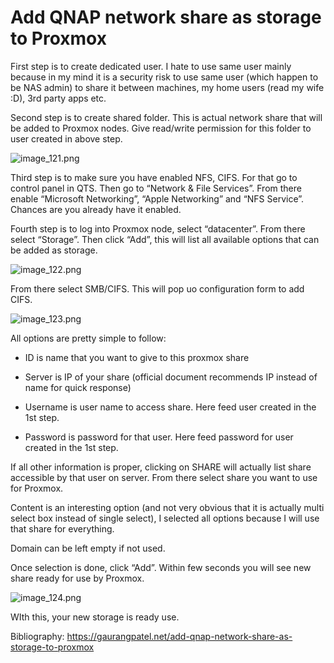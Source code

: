 # Add QNAP network share as storage to Proxmox

First step is to create dedicated user. I hate to use same user mainly because in my mind it is a security risk to use same user (which happen to be NAS admin) to share it between machines, my home users (read my wife :D), 3rd party apps etc.

Second step is to create shared folder. This is actual network share that will be added to Proxmox nodes. Give read/write permission for this folder to user created in above step.

![image_121.png](image_121.png)

Third step is to make sure you have enabled NFS, CIFS. For that go to control panel in QTS. Then go to “Network & File Services”. From there enable “Microsoft Networking”, “Apple Networking” and “NFS Service”. Chances are you already have it enabled.

Fourth step is to log into Proxmox node, select “datacenter”. From there select “Storage”. Then click “Add”, this will list all available options that can be added as storage.

![image_122.png](image_122.png)

From there select SMB/CIFS. This will pop uo configuration form to add CIFS.

![image_123.png](image_123.png)

All options are pretty simple to follow:

+ ID is name that you want to give to this proxmox share

+ Server is IP of your share (official document recommends IP instead of name for quick response)

+ Username is user name to access share. Here feed user created in the 1st step.

+ Password is password for that user. Here feed password for user created in the 1st step.

If all other information is proper, clicking on SHARE will actually list share accessible by that user on server. From there select share you want to use for Proxmox.

Content is an interesting option (and not very obvious that it is actually multi select box instead of single select), I selected all options because I will use that share for everything.

Domain can be left empty if not used.

Once selection is done, click “Add”. Within few seconds you will see new share ready for use by Proxmox.

![image_124.png](image_124.png)

WIth this, your new storage is ready use.

Bibliography: https://gaurangpatel.net/add-qnap-network-share-as-storage-to-proxmox